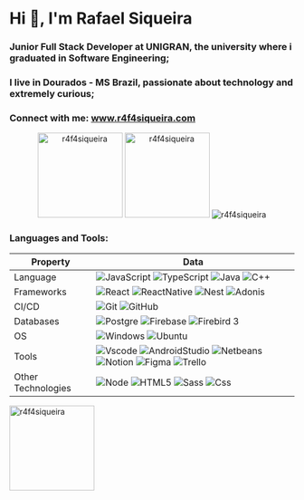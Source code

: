 <h1 align="left">Hi 👋, I'm Rafael Siqueira</h1>
<h3 align="left">Junior Full Stack Developer at UNIGRAN, the university where i graduated in Software Engineering;</h3>
<h3 align="left">I live in Dourados - MS Brazil, passionate about technology and extremely curious;</h3>
<h3 align="left">Connect with me: <a href="https://www.r4f4siqueira.com/">www.r4f4siqueira.com</a> </h3>

<div align="center">
    
<img  height="150em" src="https://github-readme-streak-stats.herokuapp.com/?user=r4f4siqueira&theme=dark&" alt="r4f4siqueira" /> <img height="150em" src="https://github-readme-stats-git-masterrstaa-rickstaa.vercel.app/api?username=r4f4siqueira&show_icons=true&theme=dark&locale=en" alt="r4f4siqueira" /> <img
            src="https://github-profile-trophy.vercel.app/?username=r4f4siqueira&no-frame=true&margin-w=5&margin-h=5&column=7&theme=algolia&no-bg=true" alt="r4f4siqueira"/>
</div>

<h3 align="left">Languages and Tools:</h3>

| Property           | Data                                                                                                                                                                                                                                                                                                                                                                                                                                                                                                                                                                                                                                                                                                                                                                  |
| ------------------ | --------------------------------------------------------------------------------------------------------------------------------------------------------------------------------------------------------------------------------------------------------------------------------------------------------------------------------------------------------------------------------------------------------------------------------------------------------------------------------------------------------------------------------------------------------------------------------------------------------------------------------------------------------------------------------------------------------------------------------------------------------------------- |
| Language           | ![JavaScript](https://img.shields.io/badge/javascript-yellow?style=for-the-badge&logo=javascript&logoColor=white "JavaScript") ![TypeScript](https://img.shields.io/badge/typescript-blue?style=for-the-badge&logo=typescript&logoColor=white "TypeScript") ![Java](https://img.shields.io/badge/java-darkred?style=for-the-badge&logo=oracle&logoColor=white "Java") ![C++](https://img.shields.io/badge/C++-blue?style=for-the-badge&logo=cplusplus&logoColor=white "C++")                                                                                                                                                                                                                                                                                          |
| Frameworks         | ![React](https://img.shields.io/badge/react-%2361DAFB?style=for-the-badge&logo=react&logoColor=%23323330 "React") ![ReactNative](https://img.shields.io/badge/React%20Native-purple?style=for-the-badge&logo=react&logoColor=white "React Native") ![Nest](https://img.shields.io/badge/nest-black?style=for-the-badge&logo=nestjs&logoColor=white "Nest.js") ![Adonis](https://img.shields.io/badge/adonis-purple?style=for-the-badge&logo=adonisjs&logoColor=white "Adonis.js")                                                                                                                                                                                                                                                                                     |
| CI/CD              | ![Git](https://img.shields.io/badge/Git-darkorange?style=for-the-badge&logo=git&logoColor=white "Git") ![GitHub](https://img.shields.io/badge/GitHub-black?style=for-the-badge&logo=gitHub&logoColor=white "GitHub")                                                                                                                                                                                                                                                                                                                                                                                                                                                                                                                                                  |
| Databases          | ![Postgre](https://img.shields.io/badge/postgres-%23316192.svg?style=for-the-badge&logo=postgresql&logoColor=white "PostgreSQL") ![Firebase](https://img.shields.io/badge/Firebase-yellow?style=for-the-badge&logo=Firebase&logoColor=white "Firebase") ![Firebird 3](https://img.shields.io/badge/Firebird%203-orange?style=for-the-badge&logo=Firefox&logoColor=white "Firebird 3")                                                                                                                                                                                                                                                                                                                                                                                 |
| OS                 | ![Windows](https://img.shields.io/badge/windows-yellow?style=for-the-badge&logo=microsoft&logoColor=white "Windows") ![Ubuntu](https://img.shields.io/badge/ubunto-orange?style=for-the-badge&logo=Ubuntu&logoColor=white "Ubuntu")                                                                                                                                                                                                                                                                                                                                                                                                                                                                                                                                   |
| Tools              | ![Vscode](https://img.shields.io/badge/Visual%20Studio%20Code-blue?style=for-the-badge&logo=VisualStudioCode&logoColor=white "VS Code") ![AndroidStudio](https://img.shields.io/badge/android%20studio-green?style=for-the-badge&logo=androidstudio&logoColor=white "Android Studio") ![Netbeans](https://img.shields.io/badge/netbeans-blue?style=for-the-badge&logo=ApacheNetBeansIDE&logoColor=white "Apache Netbeans") ![Notion](https://img.shields.io/badge/Notion-%23000000.svg?style=for-the-badge&logo=notion&logoColor=white "Notion") ![Figma](https://img.shields.io/badge/Figma-red?style=for-the-badge&logo=figma&logoColor=white "Figma") ![Trello](https://img.shields.io/badge/trello-blue?style=for-the-badge&logo=trello&logoColor=white "Trello") |
| Other Technologies | ![Node](https://img.shields.io/badge/node-darkgreen?style=for-the-badge&logo=node.js&logoColor=white "Node.js") ![HTML5](https://img.shields.io/badge/HTML5-orange?style=for-the-badge&logo=html5&logoColor=white "HTML5") ![Sass](https://img.shields.io/badge/sass-c366d4?style=for-the-badge&logo=sass&logoColor=white "SASS") ![Css](https://img.shields.io/badge/css-blue?style=for-the-badge&logo=css3 "CSS3")                                                                                                                                                                                                                                                                                                                                                  |

<p align="left"><img align="center" height="150em" src="https://github-readme-stats-git-masterrstaa-rickstaa.vercel.app/api/top-langs?username=r4f4siqueira&show_icons=true&locale=en&layout=compact&theme=dark&" alt="r4f4siqueira" /></p></a>
